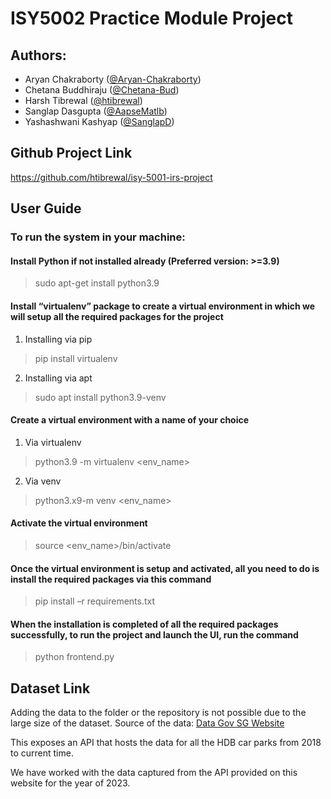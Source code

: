 # ISY5002 Practice Module Project

## Authors: 
- Aryan Chakraborty ([@Aryan-Chakraborty](https://www.github.com/Aryan-Chakraborty))
- Chetana Buddhiraju ([@Chetana-Bud](https://www.github.com/Chetana-Bud))
- Harsh Tibrewal ([@htibrewal](https://www.github.com/htibrewal))
- Sanglap Dasgupta ([@AapseMatlb](https://www.github.com/AapseMatlb))
- Yashashwani Kashyap ([@SanglapD](https://www.github.com/SanglapD))


## Github Project Link
https://github.com/htibrewal/isy-5001-irs-project

## User Guide

### To run the system in your machine:

#### Install Python if not installed already (Preferred version: >=3.9) 
 
> sudo apt-get install python3.9 
 
#### Install “virtualenv” package to create a virtual environment in which we will setup all the required packages for the project 
 
1. Installing via pip 
 
> pip install virtualenv 
 
2. Installing via apt 
 
> sudo apt install python3.9-venv 
 
#### Create a virtual environment with a name of your choice 
 
1. Via virtualenv 
 
> python3.9 -m virtualenv <env_name> 
 
2. Via venv 
 
> python3.x9-m venv <env_name> 
 
#### Activate the virtual environment 
 
> source <env_name>/bin/activate 
 
#### Once the virtual environment is setup and activated, all you need to do is install the required packages via this command 
 
> pip install –r requirements.txt 
 
#### When the installation is completed of all the required packages successfully, to run the project and launch the UI, run the command 
 
> python frontend.py

## Dataset Link

Adding the data to the folder or the repository is not possible
due to the large size of the dataset. Source of the data: [Data Gov SG Website](https://data.gov.sg/datasets?page=1&coverage=&query=parking&resultId=d_ca933a644e55d34fe21f28b8052fac63#tag/default/GET/transport/carpark-availability) 

This exposes an API that hosts the data for all the HDB car parks from 2018 to current time.

We have worked with the data captured from the API provided on this website for the year of 2023.